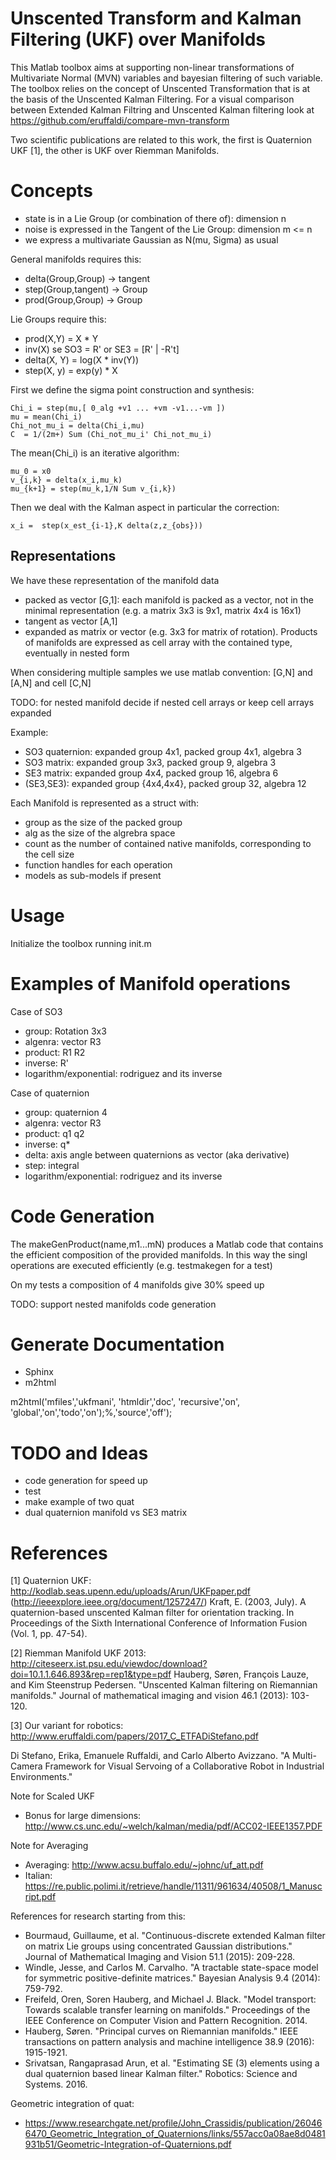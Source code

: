 
# Unscented Transform and Kalman Filtering (UKF) over Manifolds

This Matlab toolbox aims at supporting non-linear transformations of Multivariate Normal (MVN) variables and bayesian filtering of such variable. The toolbox relies on the concept of Unscented Transformation that is at the basis of the Unscented Kalman Filtering. For a visual comparison between Extended Kalman Filtring and Unscented Kalman filtering look at https://github.com/eruffaldi/compare-mvn-transform

Two scientific publications are related to this work, the first is Quaternion UKF [1], the other is UKF over Riemman Manifolds.

# Concepts

* state is in a Lie Group (or combination of there of): dimension n
* noise is expressed in the Tangent of the Lie Group: dimension m <= n
* we express a multivariate Gaussian as N(mu, Sigma) as usual

General manifolds requires this:

* delta(Group,Group) -> tangent
* step(Group,tangent) -> Group
* prod(Group,Group) -> Group

Lie Groups require this:

* prod(X,Y) = X * Y
* inv(X) se SO3 = R' or SE3 = [R' | -R't]
* delta(X, Y) = log(X * inv(Y))
* step(X, y) = exp(y) * X

First we define the sigma point construction and synthesis:

    Chi_i = step(mu,[ 0_alg +v1 ... +vm -v1...-vm ])
    mu = mean(Chi_i)
    Chi_not_mu_i = delta(Chi_i,mu)
    C  = 1/(2m+) Sum (Chi_not_mu_i' Chi_not_mu_i)

The mean(Chi_i) is an iterative algorithm:

    mu_0 = x0
    v_{i,k} = delta(x_i,mu_k)
    mu_{k+1} = step(mu_k,1/N Sum v_{i,k})

Then we deal with the Kalman aspect in particular the correction:

    x_i =  step(x_est_{i-1},K delta(z,z_{obs}))

## Representations

We have these representation of the manifold data

- packed as vector [G,1]: each manifold is packed as a vector, not in the minimal representation (e.g. a matrix 3x3 is 9x1, matrix 4x4 is 16x1)
- tangent as vector [A,1]
- expanded as matrix or vector (e.g. 3x3 for matrix of rotation). Products of manifolds are expressed as cell array with the contained type, eventually in nested form

When considering multiple samples we use matlab convention: [G,N] and [A,N] and cell [C,N]

TODO: for nested manifold decide if nested cell arrays or keep cell arrays expanded


Example:
- SO3 quaternion: expanded group 4x1, packed group 4x1, algebra 3
- SO3 matrix: expanded group 3x3, packed group 9, algebra 3
- SE3 matrix: expanded group 4x4, packed group 16, algebra 6
- (SE3,SE3): expanded group {4x4,4x4}, packed group 32, algebra 12


Each Manifold is represented as a struct with:
- group as the size of the packed group
- alg as the size of the algrebra space
- count as the number of contained native manifolds, corresponding to the cell size
- function handles for each operation
- models as sub-models if present

# Usage

Initialize the toolbox running init.m 

# Examples of Manifold operations

Case of SO3
- group: Rotation 3x3
- algenra: vector R3
- product: R1 R2
- inverse: R'
- logarithm/exponential: rodriguez and its inverse

Case of quaternion
- group: quaternion 4
- algenra: vector R3
- product: q1 q2
- inverse: q*
- delta: axis angle between quaternions as vector (aka derivative)
- step: integral
- logarithm/exponential: rodriguez and its inverse

# Code Generation

The makeGenProduct(name,m1...mN) produces a Matlab code that contains the efficient composition of the provided manifolds. In this way the singl operations are executed efficiently (e.g. testmakegen for a test) 

On my tests a composition of 4 manifolds give 30% speed up

TODO: support nested manifolds code generation

# Generate Documentation

- Sphinx
- m2html

 m2html('mfiles','ukfmani', 'htmldir','doc', 'recursive','on', 'global','on','todo','on');%,'source','off');

# TODO and Ideas
- code generation for speed up
- test
- make example of two quat
- dual quaternion manifold vs SE3 matrix

# References

[1] Quaternion UKF:  http://kodlab.seas.upenn.edu/uploads/Arun/UKFpaper.pdf (http://ieeexplore.ieee.org/document/1257247/)
Kraft, E. (2003, July). A quaternion-based unscented Kalman filter for orientation tracking. In Proceedings of the Sixth International Conference of Information Fusion (Vol. 1, pp. 47-54).

[2] Riemman Manifold UKF 2013: http://citeseerx.ist.psu.edu/viewdoc/download?doi=10.1.1.646.893&rep=rep1&type=pdf
Hauberg, Søren, François Lauze, and Kim Steenstrup Pedersen. "Unscented Kalman filtering on Riemannian manifolds." Journal of mathematical imaging and vision 46.1 (2013): 103-120.

[3] Our variant for robotics: http://www.eruffaldi.com/papers/2017_C_ETFADiStefano.pdf

Di Stefano, Erika, Emanuele Ruffaldi, and Carlo Alberto Avizzano. "A Multi-Camera Framework for Visual Servoing of a Collaborative Robot in Industrial Environments."


Note for Scaled UKF
* Bonus for large dimensions: http://www.cs.unc.edu/~welch/kalman/media/pdf/ACC02-IEEE1357.PDF

Note for Averaging
* Averaging: http://www.acsu.buffalo.edu/~johnc/uf_att.pdf
* Italian: https://re.public.polimi.it/retrieve/handle/11311/961634/40508/1_Manuscript.pdf

References for research starting from this:
- Bourmaud, Guillaume, et al. "Continuous-discrete extended Kalman filter on matrix Lie groups using concentrated Gaussian distributions." Journal of Mathematical Imaging and Vision 51.1 (2015): 209-228.
- Windle, Jesse, and Carlos M. Carvalho. "A tractable state-space model for symmetric positive-definite matrices." Bayesian Analysis 9.4 (2014): 759-792.
- Freifeld, Oren, Soren Hauberg, and Michael J. Black. "Model transport: Towards scalable transfer learning on manifolds." Proceedings of the IEEE Conference on Computer Vision and Pattern Recognition. 2014.
- Hauberg, Søren. "Principal curves on Riemannian manifolds." IEEE transactions on pattern analysis and machine intelligence 38.9 (2016): 1915-1921.
- Srivatsan, Rangaprasad Arun, et al. "Estimating SE (3) elements using a dual quaternion based linear Kalman filter." Robotics: Science and Systems. 2016.

Geometric integration of quat:
- https://www.researchgate.net/profile/John_Crassidis/publication/260466470_Geometric_Integration_of_Quaternions/links/557acc0a08ae8d0481931b51/Geometric-Integration-of-Quaternions.pdf